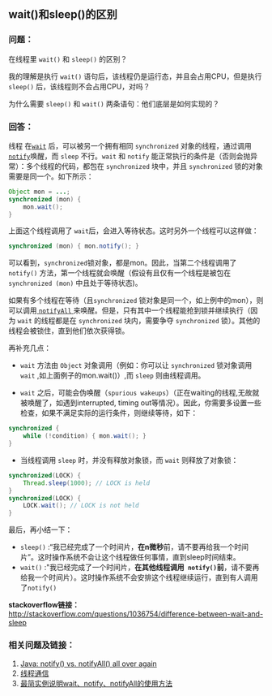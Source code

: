 ## wait()和sleep()的区别

### 问题：

在线程里 `wait()` 和 `sleep()` 的区别？

我的理解是执行 `wait()` 语句后，该线程仍是运行态，并且会占用CPU，但是执行 `sleep()` 后，该线程则不会占用CPU，对吗？

为什么需要 `sleep()` 和 `wait()` 两条语句：他们底层是如何实现的？

### 回答：

线程 在[`wait`](http://docs.oracle.com/javase/6/docs/api/java/lang/Object.html#wait%28%29) 后，可以被另一个拥有相同 `synchronized` 对象的线程，通过调用[`notify`](http://docs.oracle.com/javase/6/docs/api/java/lang/Object.html#notify%28%29)唤醒，而 `sleep` 不行。`wait` 和 `notify` 能正常执行的条件是（否则会抛异常）：多个线程的代码，都包在 `synchronized` 块中，并且 `synchronized` 锁的对象需要是同一个。如下所示：

```java
Object mon = ...;
synchronized (mon) {
    mon.wait();
}
```

上面这个线程调用了 `wait`后，会进入等待状态。这时另外一个线程可以这样做：

```java
synchronized (mon) { mon.notify(); }
```

可以看到，`synchronized`锁对象，都是mon。因此，当第二个线程调用了 `notify()` 方法，第一个线程就会唤醒（假设有且仅有一个线程是被包在 `synchronized (mon)` 中且处于等待状态)。

如果有多个线程在等待（且`synchronized` 锁对象是同一个，如上例中的mon），则可以调用[ `notifyAll` ](http://docs.oracle.com/javase/6/docs/api/java/lang/Object.html#notifyAll%28%29)来唤醒。但是，只有其中一个线程能抢到锁并继续执行（因为  `wait` 的线程都是在 `synchronized` 块内，需要争夺 `synchronized` 锁）。其他的线程会被锁住，直到他们依次获得锁。

再补充几点：

- `wait` 方法由 `Object` 对象调用（例如：你可以让 `synchronized` 锁对象调用 `wait` ,如上面例子的mon.wait()）,而 `sleep` 则由线程调用。

- `wait` 之后，可能会伪唤醒（`spurious wakeups`）（正在waiting的线程,无故就被唤醒了，如遇到interrupted, timing out等情况）。因此，你需要多设置一些检查，如果不满足实际的运行条件，则继续等待，如下：

```java
synchronized {
    while (!condition) { mon.wait(); }
}
```

- 当线程调用 `sleep` 时，并没有释放对象锁，而 `wait` 则释放了对象锁：

```java
synchronized(LOCK) {
    Thread.sleep(1000); // LOCK is held
}
synchronized(LOCK) {
    LOCK.wait(); // LOCK is not held
}
```

最后，再小结一下：

- `sleep()` :“我已经完成了一个时间片，**在n微秒**前，请不要再给我一个时间片”。这时操作系统不会让这个线程做任何事情，直到sleep时间结束。
- `wait()` :"我已经完成了一个时间片，**在其他线程调用`  notify() `前**，请不要再给我一个时间片）。这时操作系统不会安排这个线程继续运行，直到有人调用了` notify() `

**stackoverflow链接：**
http://stackoverflow.com/questions/1036754/difference-between-wait-and-sleep

### 相关问题及链接：

1. [Java: notify() vs. notifyAll() all over again](http://stackoverflow.com/questions/37026/java-notify-vs-notifyall-all-over-again)
2. [线程通信](http://ifeve.com/thread-signaling/)
3. [最简实例说明wait、notify、notifyAll的使用方法](http://longdick.iteye.com/blog/453615)